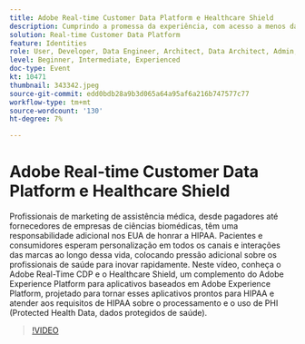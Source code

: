 ```yaml
---
title: Adobe Real-time Customer Data Platform e Healthcare Shield
description: Cumprindo a promessa da experiência, com acesso a menos dados. Seja você um anunciante, editor ou uma agência, este webinário ajudará a desbloquear a
solution: Real-time Customer Data Platform
feature: Identities
role: User, Developer, Data Engineer, Architect, Data Architect, Admin, Leader
level: Beginner, Intermediate, Experienced
doc-type: Event
kt: 10471
thumbnail: 343342.jpeg
source-git-commit: edd0bdb28a9b3d065a64a95af6a216b747577c77
workflow-type: tm+mt
source-wordcount: '130'
ht-degree: 7%

---
```


# Adobe Real-time Customer Data Platform e Healthcare Shield

Profissionais de marketing de assistência médica, desde pagadores até fornecedores de empresas de ciências biomédicas, têm uma responsabilidade adicional nos EUA de honrar a HIPAA. Pacientes e consumidores esperam personalização em todos os canais e interações das marcas ao longo dessa vida, colocando pressão adicional sobre os profissionais de saúde para inovar rapidamente. Neste vídeo, conheça o Adobe Real-Time CDP e o Healthcare Shield, um complemento do Adobe Experience Platform para aplicativos baseados em Adobe Experience Platform, projetado para tornar esses aplicativos prontos para HIPAA e atender aos requisitos de HIPAA sobre o processamento e o uso de PHI (Protected Health Data, dados protegidos de saúde).

>[!VIDEO](https://video.tv.adobe.com/v/343342/?quality=12&learn=on)
